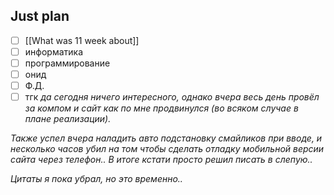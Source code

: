 ## Just plan
- [ ] [[What was 11 week about]]
- [ ] информатика
- [ ] программирование
- [ ] онид
- [ ] Ф.Д.
- [ ] тгк
*да сегодня ничего интересного, однако вчера весь день провёл за компом и сайт как по мне продвинулся (во всяком случае в плане реализации).* 

*Также успел вчера наладить авто подстановку смайликов при вводе, и несколько часов убил на том чтобы сделать отладку мобильной версии сайта через телефон.. В итоге кстати просто решил писать в слепую..*

*Цитаты я пока убрал, но это временно..*
